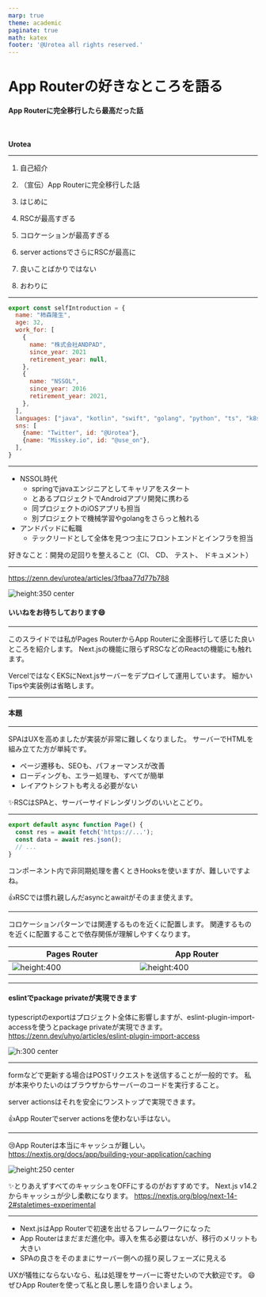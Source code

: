 ```yaml
---
marp: true
theme: academic
paginate: true
math: katex
footer: '@Urotea all rights reserved.'
---
```


<style>
@import url('https://fonts.googleapis.com/css2?family=Noto+Sans+JP:wght@100..900&display=swap');
section {
  font-family: "Noto Sans JP", sans-serif;
  font-optical-sizing: auto;
  font-weight: <weight>;
  font-style: normal;
}
table {margin-left: auto;margin-right: auto;display:table;}
</style>

<!-- _class: lead -->

# App Routerの好きなところを語る

#### App Routerに完全移行したら最高だった話

<br>

**Urotea**

---

<!-- _header: 目次 -->

1. 自己紹介

1. （宣伝）App Routerに完全移行した話
1. はじめに
1. RSCが最高すぎる
1. コロケーションが最高すぎる
1. server actionsでさらにRSCが最高に
1. 良いことばかりではない
1. おわりに

---

<!-- _header: 自己紹介 -->

```js
export const selfIntroduction = {
  name: "柿森隆生",
  age: 32,
  work_for: [
    {
      name: "株式会社ANDPAD",
      since_year: 2021
      retirement_year: null,
    },
    {
      name: "NSSOL",
      since_year: 2016
      retirement_year: 2021,
    },
  ],
  languages: ["java", "kotlin", "swift", "golang", "python", "ts", "k8s"],
  sns: [
    {name: "Twitter", id: "@Urotea"},
    {name: "Misskey.io", id: "@use_on"},
  ],
}
```

---

<!-- _header: 自己紹介 -->

- NSSOL時代
  - springでjavaエンジニアとしてキャリアをスタート
  - とあるプロジェクトでAndroidアプリ開発に携わる
  - 同プロジェクトのiOSアプリも担当
  - 別プロジェクトで機械学習やgolangをさらっと触れる
- アンドパッドに転職
  - テックリードとして全体を見つつ主にフロントエンドとインフラを担当

好きなこと：開発の足回りを整えること（CI、 CD、 テスト、 ドキュメント）

---

<!-- _header: （宣伝）App Routerに完全移行した話 -->

https://zenn.dev/urotea/articles/3fbaa77d77b788

![height:350 center](https://res.cloudinary.com/zenn/image/upload/s--N74gF2lq--/c_fit%2Cg_north_west%2Cl_text:notosansjp-medium.otf_55:1%25E5%25B9%25B4%25E3%2581%258B%25E3%2581%2591%25E3%2581%25A6Next.js%25E3%2581%25AEapp%2520router%25E3%2581%25B8%25E5%25AE%258C%25E5%2585%25A8%25E7%25A7%25BB%25E8%25A1%258C%25E3%2581%2597%25E3%2581%259F%25E8%25A9%25B1%2Cw_1010%2Cx_90%2Cy_100/g_south_west%2Cl_text:notosansjp-medium.otf_37:urotea%2Cx_203%2Cy_121/g_south_west%2Ch_90%2Cl_fetch:aHR0cHM6Ly96ZW5uLWRldi5naXRodWIuaW8vZGVmYXVsdC1hdmF0YXJzL2RhcmsvdS5wbmc=%2Cr_max%2Cw_90%2Cx_87%2Cy_95/v1627283836/default/og-base-w1200-v2.png)

#### いいねをお待ちしております:smile:

---

<!-- _header: はじめに -->

このスライドでは私がPages RouterからApp Routerに全面移行して感じた良いところを紹介します。
Next.jsの機能に限らずRSCなどのReactの機能にも触れます。

VercelではなくEKSにNext.jsサーバーをデプロイして運用しています。
細かいTipsや実装例は省略します。

---

<!-- _class: lead -->

#### 本題

---

<!-- _header: RSCが最高すぎる -->

SPAはUXを高めましたが実装が非常に難しくなりました。
サーバーでHTMLを組み立てた方が単純です。

- ページ遷移も、SEOも、パフォーマンスが改善
- ローディングも、エラー処理も、すべてが簡単
- レイアウトシフトも考える必要がない

:sparkles:RSCはSPAと、サーバーサイドレンダリングのいいとこどり。

---

<!-- _header: RSCが最高すぎる -->

```ts
export default async function Page() {
  const res = await fetch('https://...');
  const data = await res.json();
  // ...
}
```

コンポーネント内で非同期処理を書くときHooksを使いますが、難しいですよね。

:+1:RSCでは慣れ親しんだasyncとawaitがそのまま使えます。

---

<!-- _header: コロケーションが最高すぎる -->

コロケーションパターンでは関連するものを近くに配置します。
関連するものを近くに配置することで依存関係が理解しやすくなります。

| Pages Router | App Router |
| --- | --- |
| ![height:400](https://urotea.github.io/presentation-202405/images/pagesRouterPath.png) | ![height:400](https://urotea.github.io/presentation-202405/images/appRouterPath.png) |

---

<!-- _header: コロケーションが最高すぎる -->

#### eslintでpackage privateが実現できます

typescriptのexportはプロジェクト全体に影響しますが、eslint-plugin-import-accessを使うとpackage privateが実現できます。
https://zenn.dev/uhyo/articles/eslint-plugin-import-access

![h:300 center](https://res.cloudinary.com/zenn/image/upload/s--pqktcKqv--/c_fit%2Cg_north_west%2Cl_text:notosansjp-medium.otf_55:eslint-plugin-import-access%25E3%2581%25A7%25E3%2581%25AF%25E3%2581%2598%25E3%2582%2581%25E3%2582%258B%25E3%2583%2587%25E3%2582%25A3%25E3%2583%25AC%25E3%2582%25AF%25E3%2583%2588%25E3%2583%25AA%25E5%258D%2598%25E4%25BD%258D%25E3%2582%25AB%25E3%2583%2597%25E3%2582%25BB%25E3%2583%25AB%25E5%258C%2596%2Cw_1010%2Cx_90%2Cy_100/g_south_west%2Cl_text:notosansjp-medium.otf_37:uhyo%2Cx_203%2Cy_121/g_south_west%2Ch_90%2Cl_fetch:aHR0cHM6Ly9zdG9yYWdlLmdvb2dsZWFwaXMuY29tL3plbm4tdXNlci11cGxvYWQvYXZhdGFyLzVjYjFlMDJlNGQuanBlZw==%2Cr_max%2Cw_90%2Cx_87%2Cy_95/v1627283836/default/og-base-w1200-v2.png)

---

<!-- _header: server actionsでさらにRSCが最高に -->

formなどで更新する場合はPOSTリクエストを送信することが一般的です。
私が本来やりたいのはブラウザからサーバーのコードを実行すること。

server actionsはそれを安全にワンストップで実現できます。

:+1:App Routerでserver actionsを使わない手はない。

---

<!-- _header: 良いことばかりではない -->

:cry:App Routerは本当にキャッシュが難しい。
https://nextjs.org/docs/app/building-your-application/caching

![height:250 center](https://urotea.github.io/presentation-202405/images/caching-overview.avif)

:sparkles:とりあえずすべてのキャッシュをOFFにするのがおすすめです。
Next.js v14.2からキャッシュが少し柔軟になります。
https://nextjs.org/blog/next-14-2#staletimes-experimental

---

<!-- _header: おわりに -->

- Next.jsはApp Routerで初速を出せるフレームワークになった
- App Routerはまだまだ進化中。導入を焦る必要はないが、移行のメリットも大きい
- SPAの良さをそのままにサーバー側への揺り戻しフェーズに見える

UXが犠牲にならないなら、私は処理をサーバーに寄せたいので大歓迎です。
😄ぜひApp Routerを使って私と良し悪しを語り合いましょう。
